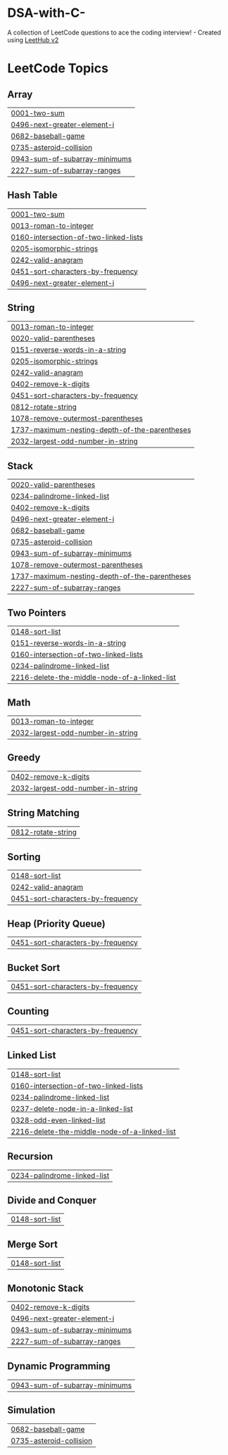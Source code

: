 # DSA-with-C-
A collection of LeetCode questions to ace the coding interview! - Created using [LeetHub v2](https://github.com/arunbhardwaj/LeetHub-2.0)

<!---LeetCode Topics Start-->
# LeetCode Topics
## Array
|  |
| ------- |
| [0001-two-sum](https://github.com/code-with-deep/DSA-with-C-/tree/master/0001-two-sum) |
| [0496-next-greater-element-i](https://github.com/code-with-deep/DSA-with-C-/tree/master/0496-next-greater-element-i) |
| [0682-baseball-game](https://github.com/code-with-deep/DSA-with-C-/tree/master/0682-baseball-game) |
| [0735-asteroid-collision](https://github.com/code-with-deep/DSA-with-C-/tree/master/0735-asteroid-collision) |
| [0943-sum-of-subarray-minimums](https://github.com/code-with-deep/DSA-with-C-/tree/master/0943-sum-of-subarray-minimums) |
| [2227-sum-of-subarray-ranges](https://github.com/code-with-deep/DSA-with-C-/tree/master/2227-sum-of-subarray-ranges) |
## Hash Table
|  |
| ------- |
| [0001-two-sum](https://github.com/code-with-deep/DSA-with-C-/tree/master/0001-two-sum) |
| [0013-roman-to-integer](https://github.com/code-with-deep/DSA-with-C-/tree/master/0013-roman-to-integer) |
| [0160-intersection-of-two-linked-lists](https://github.com/code-with-deep/DSA-with-C-/tree/master/0160-intersection-of-two-linked-lists) |
| [0205-isomorphic-strings](https://github.com/code-with-deep/DSA-with-C-/tree/master/0205-isomorphic-strings) |
| [0242-valid-anagram](https://github.com/code-with-deep/DSA-with-C-/tree/master/0242-valid-anagram) |
| [0451-sort-characters-by-frequency](https://github.com/code-with-deep/DSA-with-C-/tree/master/0451-sort-characters-by-frequency) |
| [0496-next-greater-element-i](https://github.com/code-with-deep/DSA-with-C-/tree/master/0496-next-greater-element-i) |
## String
|  |
| ------- |
| [0013-roman-to-integer](https://github.com/code-with-deep/DSA-with-C-/tree/master/0013-roman-to-integer) |
| [0020-valid-parentheses](https://github.com/code-with-deep/DSA-with-C-/tree/master/0020-valid-parentheses) |
| [0151-reverse-words-in-a-string](https://github.com/code-with-deep/DSA-with-C-/tree/master/0151-reverse-words-in-a-string) |
| [0205-isomorphic-strings](https://github.com/code-with-deep/DSA-with-C-/tree/master/0205-isomorphic-strings) |
| [0242-valid-anagram](https://github.com/code-with-deep/DSA-with-C-/tree/master/0242-valid-anagram) |
| [0402-remove-k-digits](https://github.com/code-with-deep/DSA-with-C-/tree/master/0402-remove-k-digits) |
| [0451-sort-characters-by-frequency](https://github.com/code-with-deep/DSA-with-C-/tree/master/0451-sort-characters-by-frequency) |
| [0812-rotate-string](https://github.com/code-with-deep/DSA-with-C-/tree/master/0812-rotate-string) |
| [1078-remove-outermost-parentheses](https://github.com/code-with-deep/DSA-with-C-/tree/master/1078-remove-outermost-parentheses) |
| [1737-maximum-nesting-depth-of-the-parentheses](https://github.com/code-with-deep/DSA-with-C-/tree/master/1737-maximum-nesting-depth-of-the-parentheses) |
| [2032-largest-odd-number-in-string](https://github.com/code-with-deep/DSA-with-C-/tree/master/2032-largest-odd-number-in-string) |
## Stack
|  |
| ------- |
| [0020-valid-parentheses](https://github.com/code-with-deep/DSA-with-C-/tree/master/0020-valid-parentheses) |
| [0234-palindrome-linked-list](https://github.com/code-with-deep/DSA-with-C-/tree/master/0234-palindrome-linked-list) |
| [0402-remove-k-digits](https://github.com/code-with-deep/DSA-with-C-/tree/master/0402-remove-k-digits) |
| [0496-next-greater-element-i](https://github.com/code-with-deep/DSA-with-C-/tree/master/0496-next-greater-element-i) |
| [0682-baseball-game](https://github.com/code-with-deep/DSA-with-C-/tree/master/0682-baseball-game) |
| [0735-asteroid-collision](https://github.com/code-with-deep/DSA-with-C-/tree/master/0735-asteroid-collision) |
| [0943-sum-of-subarray-minimums](https://github.com/code-with-deep/DSA-with-C-/tree/master/0943-sum-of-subarray-minimums) |
| [1078-remove-outermost-parentheses](https://github.com/code-with-deep/DSA-with-C-/tree/master/1078-remove-outermost-parentheses) |
| [1737-maximum-nesting-depth-of-the-parentheses](https://github.com/code-with-deep/DSA-with-C-/tree/master/1737-maximum-nesting-depth-of-the-parentheses) |
| [2227-sum-of-subarray-ranges](https://github.com/code-with-deep/DSA-with-C-/tree/master/2227-sum-of-subarray-ranges) |
## Two Pointers
|  |
| ------- |
| [0148-sort-list](https://github.com/code-with-deep/DSA-with-C-/tree/master/0148-sort-list) |
| [0151-reverse-words-in-a-string](https://github.com/code-with-deep/DSA-with-C-/tree/master/0151-reverse-words-in-a-string) |
| [0160-intersection-of-two-linked-lists](https://github.com/code-with-deep/DSA-with-C-/tree/master/0160-intersection-of-two-linked-lists) |
| [0234-palindrome-linked-list](https://github.com/code-with-deep/DSA-with-C-/tree/master/0234-palindrome-linked-list) |
| [2216-delete-the-middle-node-of-a-linked-list](https://github.com/code-with-deep/DSA-with-C-/tree/master/2216-delete-the-middle-node-of-a-linked-list) |
## Math
|  |
| ------- |
| [0013-roman-to-integer](https://github.com/code-with-deep/DSA-with-C-/tree/master/0013-roman-to-integer) |
| [2032-largest-odd-number-in-string](https://github.com/code-with-deep/DSA-with-C-/tree/master/2032-largest-odd-number-in-string) |
## Greedy
|  |
| ------- |
| [0402-remove-k-digits](https://github.com/code-with-deep/DSA-with-C-/tree/master/0402-remove-k-digits) |
| [2032-largest-odd-number-in-string](https://github.com/code-with-deep/DSA-with-C-/tree/master/2032-largest-odd-number-in-string) |
## String Matching
|  |
| ------- |
| [0812-rotate-string](https://github.com/code-with-deep/DSA-with-C-/tree/master/0812-rotate-string) |
## Sorting
|  |
| ------- |
| [0148-sort-list](https://github.com/code-with-deep/DSA-with-C-/tree/master/0148-sort-list) |
| [0242-valid-anagram](https://github.com/code-with-deep/DSA-with-C-/tree/master/0242-valid-anagram) |
| [0451-sort-characters-by-frequency](https://github.com/code-with-deep/DSA-with-C-/tree/master/0451-sort-characters-by-frequency) |
## Heap (Priority Queue)
|  |
| ------- |
| [0451-sort-characters-by-frequency](https://github.com/code-with-deep/DSA-with-C-/tree/master/0451-sort-characters-by-frequency) |
## Bucket Sort
|  |
| ------- |
| [0451-sort-characters-by-frequency](https://github.com/code-with-deep/DSA-with-C-/tree/master/0451-sort-characters-by-frequency) |
## Counting
|  |
| ------- |
| [0451-sort-characters-by-frequency](https://github.com/code-with-deep/DSA-with-C-/tree/master/0451-sort-characters-by-frequency) |
## Linked List
|  |
| ------- |
| [0148-sort-list](https://github.com/code-with-deep/DSA-with-C-/tree/master/0148-sort-list) |
| [0160-intersection-of-two-linked-lists](https://github.com/code-with-deep/DSA-with-C-/tree/master/0160-intersection-of-two-linked-lists) |
| [0234-palindrome-linked-list](https://github.com/code-with-deep/DSA-with-C-/tree/master/0234-palindrome-linked-list) |
| [0237-delete-node-in-a-linked-list](https://github.com/code-with-deep/DSA-with-C-/tree/master/0237-delete-node-in-a-linked-list) |
| [0328-odd-even-linked-list](https://github.com/code-with-deep/DSA-with-C-/tree/master/0328-odd-even-linked-list) |
| [2216-delete-the-middle-node-of-a-linked-list](https://github.com/code-with-deep/DSA-with-C-/tree/master/2216-delete-the-middle-node-of-a-linked-list) |
## Recursion
|  |
| ------- |
| [0234-palindrome-linked-list](https://github.com/code-with-deep/DSA-with-C-/tree/master/0234-palindrome-linked-list) |
## Divide and Conquer
|  |
| ------- |
| [0148-sort-list](https://github.com/code-with-deep/DSA-with-C-/tree/master/0148-sort-list) |
## Merge Sort
|  |
| ------- |
| [0148-sort-list](https://github.com/code-with-deep/DSA-with-C-/tree/master/0148-sort-list) |
## Monotonic Stack
|  |
| ------- |
| [0402-remove-k-digits](https://github.com/code-with-deep/DSA-with-C-/tree/master/0402-remove-k-digits) |
| [0496-next-greater-element-i](https://github.com/code-with-deep/DSA-with-C-/tree/master/0496-next-greater-element-i) |
| [0943-sum-of-subarray-minimums](https://github.com/code-with-deep/DSA-with-C-/tree/master/0943-sum-of-subarray-minimums) |
| [2227-sum-of-subarray-ranges](https://github.com/code-with-deep/DSA-with-C-/tree/master/2227-sum-of-subarray-ranges) |
## Dynamic Programming
|  |
| ------- |
| [0943-sum-of-subarray-minimums](https://github.com/code-with-deep/DSA-with-C-/tree/master/0943-sum-of-subarray-minimums) |
## Simulation
|  |
| ------- |
| [0682-baseball-game](https://github.com/code-with-deep/DSA-with-C-/tree/master/0682-baseball-game) |
| [0735-asteroid-collision](https://github.com/code-with-deep/DSA-with-C-/tree/master/0735-asteroid-collision) |
<!---LeetCode Topics End-->